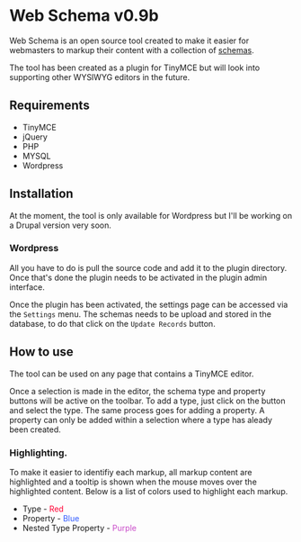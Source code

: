 # Web Schema v0.9b 

Web Schema is an open source tool created to make it easier for webmasters to markup their content with a collection of [schemas](http://schema.org/).

The tool has been created as a plugin for TinyMCE but will look into supporting other WYSIWYG editors in the future.

## Requirements
*	TinyMCE
*	jQuery
*	PHP
*	MYSQL
*	Wordpress

## Installation

At the moment, the tool is only available for Wordpress but I'll be working on a Drupal version very soon.

### Wordpress

All you have to do is pull the source code and add it to the plugin directory. Once that's done the plugin needs to be activated in the plugin admin interface.

Once the plugin has been activated, the settings page can be accessed via the ``Settings`` menu. The schemas needs to be upload and stored in the database, to do that click on the
``Update Records`` button.

##	How to use
The tool can be used on any page that contains a TinyMCE editor.

Once a selection is made in the editor, the schema type and property buttons will be active on the toolbar. To add a type, just click on the button and select the type. The same process 
goes for adding a property. A property can only be added within a selection where a type has aleady been created.


### Highlighting.
To make it easier to identifiy each markup, all markup content are highlighted and a tooltip is shown when the mouse moves over the highlighted content. Below is a list of colors used
to highlight each markup.

*	Type - <font color="#FF0033">Red</font>
*	Property - <font color="#335CFF">Blue</font>
*	Nested Type Property - <font color="#C94AC9">Purple</font>
